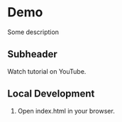 # Demo

Some description

## Subheader

Watch tutorial on YouTube.

## Local Development

1. Open index.html in your browser.
